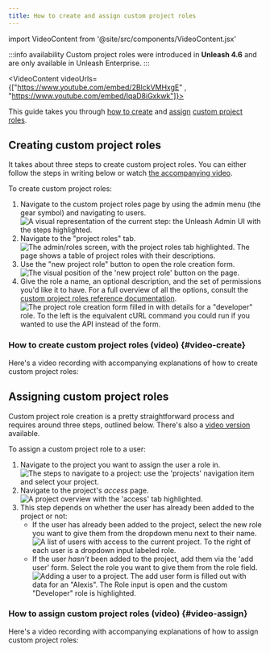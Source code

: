```yaml
---
title: How to create and assign custom project roles
---
```

import VideoContent from '@site/src/components/VideoContent.jsx'

:::info availability
Custom project roles were introduced in **Unleash 4.6** and are only available in Unleash Enterprise.
:::

<VideoContent videoUrls={["https://www.youtube.com/embed/2BlckVMHxgE" , "https://www.youtube.com/embed/IqaD8iGxkwk"]}>
</VideoContent>

This guide takes you through [how to create](#creating-custom-project-roles "how to create custom project roles") and [assign](#assigning-custom-project-roles "how to assign custom project roles") [custom project roles](../user_guide/rbac.md#custom-project-roles).

## Creating custom project roles


It takes about three steps to create custom project roles. You can either follow the steps in writing below or watch [the accompanying video](#video-create).

To create custom project roles:

1. Navigate to the custom project roles page by using the admin menu (the gear symbol) and navigating to users.
    ![A visual representation of the current step: the Unleash Admin UI with the steps highlighted.](/img/create-cpr-step-1.png)
2. Navigate to the "project roles" tab.
    ![The admin/roles screen, with the project roles tab highlighted. The page shows a table of project roles with their descriptions.](/img/create-cpr-step-2.png)
3. Use the "new project role" button to open the role creation form.
    ![The visual position of the 'new project role' button on the page.](/img/create-cpr-step-3.png)
4. Give the role a name, an optional description, and the set of permissions you'd like it to have. For a full overview of all the options, consult the [custom project roles reference documentation](../user_guide/rbac.md#custom-project-roles).
    ![The project role creation form filled in with details for a "developer" role. To the left is the equivalent cURL command you could run if you wanted to use the API instead of the form.](/img/create-cpr-step-4.png)

### How to create custom project roles (video) {#video-create}

Here's a video recording with accompanying explanations of how to create custom project roles:

<!-- <iframe width="100%" height="auto" style={{  aspectRatio: "16/9"  }} src="https://www.youtube.com/embed/2BlckVMHxgE" title="YouTube video player" frameborder="0" allow="accelerometer; autoplay; clipboard-write; encrypted-media; gyroscope; picture-in-picture" allowfullscreen></iframe> -->



## Assigning custom project roles

Custom project role creation is a pretty straightforward process and requires around three steps, outlined below. There's also a [video version](#video-assign) available.

To assign a custom project role to a user:
1. Navigate to the project you want to assign the user a role in.
    ![The steps to navigate to a project: use the 'projects' navigation item and select your project.](/img/assign-cpr-step-1.png)
2. Navigate to the project's _access_ page.
    ![A project overview with the 'access' tab highlighted.](/img/assign-cpr-step-2.png)
3. This step depends on whether the user has already been added to the project or not:
    - If the user has already been added to the project, select the new role you want to give them from the dropdown menu next to their name.
        ![A list of users with access to the current project. To the right of each user is a dropdown input labeled role.](/img/assign-cpr-step-3a.png)
    - If the user _hasn't_ been added to the project, add them via the 'add user' form. Select the role you want to give them from the role field.
        ![Adding a user to a project. The add user form is filled out with data for an "Alexis". The Role input is open and the custom "Developer" role is highlighted.](/img/assign-cpr-step-3b.png)

### How to assign custom project roles (video) {#video-assign}

Here's a video recording with accompanying explanations of how to assign custom project roles:

<!-- <iframe width="100%" height="auto" style={{  aspectRatio: "16/9"  }} src="https://www.youtube.com/embed/IqaD8iGxkwk" title="YouTube video player" frameborder="0" allow="accelerometer; autoplay; clipboard-write; encrypted-media; gyroscope; picture-in-picture" allowfullscreen></iframe> -->
